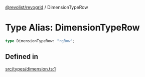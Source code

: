 [@revolist/revogrid](README.md) / DimensionTypeRow

# Type Alias: DimensionTypeRow

```ts
type DimensionTypeRow: "rgRow";
```

## Defined in

[src/types/dimension.ts:1](https://github.com/revolist/revogrid/blob/3cf03d1039e53d8581c1791130c13324e129dd40/src/types/dimension.ts#L1)
